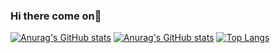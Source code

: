 ### Hi there come on👋

[![Anurag's GitHub stats](https://github-readme-stats.vercel.app/api?username=rodolfo-code)](https://github.com/anuraghazra/github-readme-stats)
[![Anurag's GitHub stats](https://github-readme-stats.vercel.app/api?username=rodolfo-code&hide=stars&show_icons=true&theme=dracula)](https://github.com/anuraghazra/github-readme-stats)
[![Top Langs](https://github-readme-stats.vercel.app/api/top-langs/?username=rodolfo-code&layout=compact)](https://github.com/anuraghazra/github-readme-stats)


<!--
**rodolfo-code/rodolfo-code** is a ✨ _special_ ✨ repository because its `README.md` (this file) appears on your GitHub profile.

Here are some ideas to get you started:
- 🔭 I’m currently working on ...
- 🌱 I’m currently learning ...
- 👯 I’m looking to collaborate on ...
- 🤔 I’m looking for help with ...
- 💬 Ask me about ...
- 📫 How to reach me: ...
- 😄 Pronouns: ...
- ⚡ Fun fact: ...
-->
